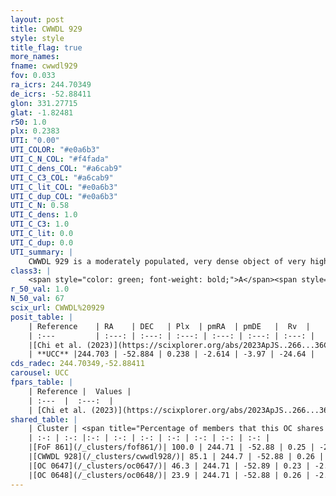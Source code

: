 ```yaml
---
layout: post
title: CWWDL 929
style: style
title_flag: true
more_names: 
fname: cwwdl929
fov: 0.033
ra_icrs: 244.70349
de_icrs: -52.88411
glon: 331.27715
glat: -1.82481
r50: 1.0
plx: 0.2383
UTI: "0.00"
UTI_COLOR: "#e0a6b3"
UTI_C_N_COL: "#f4fada"
UTI_C_dens_COL: "#a6cab9"
UTI_C_C3_COL: "#a6cab9"
UTI_C_lit_COL: "#e0a6b3"
UTI_C_dup_COL: "#e0a6b3"
UTI_C_N: 0.58
UTI_C_dens: 1.0
UTI_C_C3: 1.0
UTI_C_lit: 0.0
UTI_C_dup: 0.0
UTI_summary: |
    CWWDL 929 is a moderately populated, very dense object of very high C3 quality. It was recently reported in the literature.<br><br><span style="color: #99180f; font-weight: bold;">Warning: </span>This is very likely a duplicate object, which shares a large percentage of members with at least one previously reported entry, and a large percentage with at least one entry reported in the same catalogue.
class3: |
    <span style="color: green; font-weight: bold;">A</span><span style="color: green; font-weight: bold;">A</span>
r_50_val: 1.0
N_50_val: 67
scix_url: CWWDL%20929
posit_table: |
    | Reference    | RA    | DEC   | Plx  | pmRA  | pmDE   |  Rv  |
    | :---         | :---: | :---: | :---: | :---: | :---: | :---: |
    |[Chi et al. (2023)](https://scixplorer.org/abs/2023ApJS..266...36C) | 244.691 | -52.88 | 0.225 | -2.652 | -3.944 | -26.566 |
    | **UCC** |244.703 | -52.884 | 0.238 | -2.614 | -3.97 | -24.64 | 
cds_radec: 244.70349,-52.88411
carousel: UCC
fpars_table: |
    | Reference |  Values |
    | :---  |  :---:  |
    | [Chi et al. (2023)](https://scixplorer.org/abs/2023ApJS..266...36C) | `logAge=8.36, Z=-0.04` |
shared_table: |
    | Cluster | <span title="Percentage of members that this OC shares with the ones listed">%</span>   | RA   | DEC   | Plx   | pmRA  | pmDE  | Rv | UTI |
    | :-: | :-: |:-: | :-: | :-: | :-: | :-: | :-: | :-: |
    |[FoF 861](/_clusters/fof861/)| 100.0 | 244.71 | -52.88 | 0.25 | -2.59 | -3.98 | -24.64 |0.8 |
    |[CWWDL 928](/_clusters/cwwdl928/)| 85.1 | 244.7 | -52.88 | 0.26 | -2.6 | -3.97 | -23.78 |0.0 |
    |[OC 0647](/_clusters/oc0647/)| 46.3 | 244.71 | -52.89 | 0.23 | -2.6 | -3.97 | -24.64 |0.0 |
    |[OC 0648](/_clusters/oc0648/)| 23.9 | 244.71 | -52.88 | 0.26 | -2.55 | -3.91 | -23.78 |0.0 |
---
```

